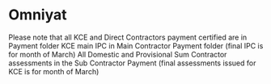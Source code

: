 # Omniyat
Please note that all KCE and Direct Contractors payment certified are in Payment folder
KCE main IPC in Main Contractor Payment folder (final IPC is for month of March)
All Domestic and Provisional Sum Contractor assessments in the Sub Contractor Payment (final assessments issued for KCE is for month of March)
